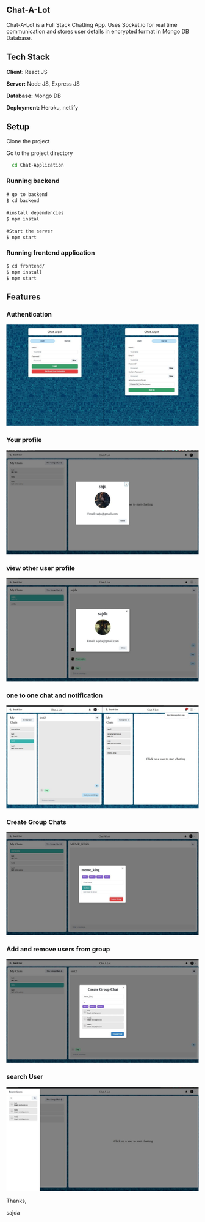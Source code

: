 ## Chat-A-Lot

Chat-A-Lot is a Full Stack Chatting App.
Uses Socket.io for real time communication and stores user details in encrypted format in Mongo DB Database.

## Tech Stack

**Client:** React JS

**Server:** Node JS, Express JS

**Database:** Mongo DB

**Deployment:** Heroku, netlify

## Setup

Clone the project

Go to the project directory

```bash
  cd Chat-Application
```


### Running backend


```shell
# go to backend 
$ cd backend

#install dependencies
$ npm instal

#Start the server
$ npm start

```


### Running frontend application

```shell
$ cd frontend/
$ npm install
$ npm start

```

## Features

### Authentication
![](https://github.com/sajdakabir/Chat-Application/blob/main/screenshots/signup%2Blogin.jpeg)


### Your profile
![](https://github.com/sajdakabir/Chat-Application/blob/main/screenshots/profile.jpeg)

### view other user profile
![](https://github.com/sajdakabir/Chat-Application/blob/main/screenshots/other-profile.jpeg)

### one to one chat and notification
![](https://github.com/sajdakabir/Chat-Application/blob/main/screenshots/one-to-one-chat%2Bnotification.jpeg)

### Create Group Chats
![](https://github.com/sajdakabir/Chat-Application/blob/main/screenshots/group.jpeg)

### Add and remove users from group
![](https://github.com/sajdakabir/Chat-Application/blob/main/screenshots/add-people-to-group.jpeg)


### search User

![](https://github.com/sajdakabir/Chat-Application/blob/main/screenshots/search.jpeg)




Thanks,

sajda
